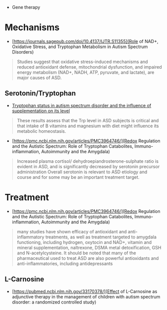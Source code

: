 - Gene therapy

# Mechanisms
- [https://journals.sagepub.com/doi/10.4137/IJTR.S11355](Role of NAD+, Oxidative Stress, and Tryptophan Metabolism in Autism Spectrum Disorders)
> Studies suggest that oxidative stress-induced mechanisms and reduced antioxidant defense, mitochondrial dysfunction, and impaired energy metabolism (NAD+, NADH, ATP, pyruvate, and lactate), are major causes of ASD.

## Serotonin/Tryptophan
- [Tryptophan status in autism spectrum disorder and the influence of supplementation on its level](https://link.springer.com/article/10.1007/s11011-017-0045-x)
> These results assess that the Trp level in ASD subjects is critical and that intake of B vitamins and magnesium with diet might influence its metabolic homeostasis.

- [https://pmc.ncbi.nlm.nih.gov/articles/PMC3964746/](Redox Regulation and the Autistic Spectrum: Role of Tryptophan Catabolites, Immuno-inflammation, Autoimmunity and the Amygdala)
> Increased plasma cortisol/ dehydroepiandrosterone-sulphate ratio is evident in ASD, and is significantly decreased by serotonin precursor administration
> Overall serotonin is relevant to ASD etiology and course and for some may be an important treatment target.

# Treatment
- [https://pmc.ncbi.nlm.nih.gov/articles/PMC3964746/](Redox Regulation and the Autistic Spectrum: Role of Tryptophan Catabolites, Immuno-inflammation, Autoimmunity and the Amygdala)
> many studies have shown efficacy of antioxidant and anti-inflammatory treatments, as well as treatment targeted to amygdala functioning, including hydrogen, oxytocin and NAD+, vitamin and mineral supplementation, naltrexone, DSMA metal detoxification, GSH and N-acetylcysteine. It should be noted that many of the pharmaceutical used to treat ASD are also powerful antioxidants and anti-inflammatories, including antidepressants

## L-Carnosine
- [https://pubmed.ncbi.nlm.nih.gov/33170378/](Effect of L-Carnosine as adjunctive therapy in the management of children with autism spectrum disorder: a randomized controlled study)